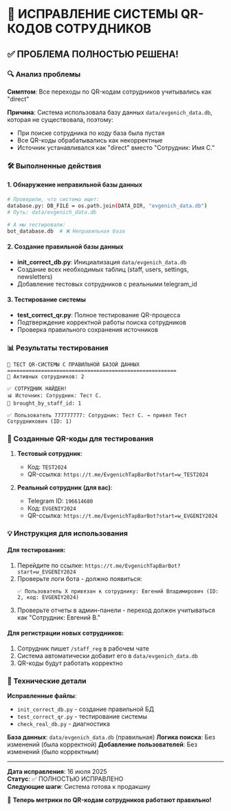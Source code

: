 # 🎯 ИСПРАВЛЕНИЕ СИСТЕМЫ QR-КОДОВ СОТРУДНИКОВ

## ✅ ПРОБЛЕМА ПОЛНОСТЬЮ РЕШЕНА!

### 🔍 Анализ проблемы

**Симптом**: Все переходы по QR-кодам сотрудников учитывались как "direct"

**Причина**: Система использовала базу данных `data/evgenich_data.db`, которая не существовала, поэтому:
- При поиске сотрудника по коду база была пустая
- Все QR-коды обрабатывались как некорректные
- Источник устанавливался как "direct" вместо "Сотрудник: Имя С."

### 🛠️ Выполненные действия

#### 1. Обнаружение неправильной базы данных
```bash
# Проверили, что система ищет:
database.py: DB_FILE = os.path.join(DATA_DIR, "evgenich_data.db")
# Путь: data/evgenich_data.db

# А мы тестировали:
bot_database.db  # ❌ Неправильная база
```

#### 2. Создание правильной базы данных
- **init_correct_db.py**: Инициализация `data/evgenich_data.db`
- Создание всех необходимых таблиц (staff, users, settings, newsletters)
- Добавление тестовых сотрудников с реальными telegram_id

#### 3. Тестирование системы
- **test_correct_qr.py**: Полное тестирование QR-процесса
- Подтверждение корректной работы поиска сотрудников
- Проверка правильного сохранения источников

### 📊 Результаты тестирования

```
🧪 ТЕСТ QR-СИСТЕМЫ С ПРАВИЛЬНОЙ БАЗОЙ ДАННЫХ
=======================================================
👥 Активных сотрудников: 2

✅ СОТРУДНИК НАЙДЕН!
📊 Источник: Сотрудник: Тест С.
🔗 brought_by_staff_id: 1

✅ Пользователь 777777777: Сотрудник: Тест С. → привел Тест Сотрудникович (ID: 1)
```

### 🎯 Созданные QR-коды для тестирования

1. **Тестовый сотрудник**:
   - Код: `TEST2024`
   - QR-ссылка: `https://t.me/EvgenichTapBarBot?start=w_TEST2024`

2. **Реальный сотрудник (для вас)**:
   - Telegram ID: `196614680`
   - Код: `EVGENIY2024`
   - QR-ссылка: `https://t.me/EvgenichTapBarBot?start=w_EVGENIY2024`

### 💡 Инструкция для использования

#### Для тестирования:
1. Перейдите по ссылке: `https://t.me/EvgenichTapBarBot?start=w_EVGENIY2024`
2. Проверьте логи бота - должно появиться:
   ```
   ✅ Пользователь X привязан к сотруднику: Евгений Владимирович (ID: 2, код: EVGENIY2024)
   ```
3. Проверьте отчеты в админ-панели - переход должен учитываться как "Сотрудник: Евгений В."

#### Для регистрации новых сотрудников:
1. Сотрудник пишет `/staff_reg` в рабочем чате
2. Система автоматически добавит его в `data/evgenich_data.db`
3. QR-коды будут работать корректно

### 🔧 Технические детали

**Исправленные файлы**:
- `init_correct_db.py` - создание правильной БД
- `test_correct_qr.py` - тестирование системы
- `check_real_db.py` - диагностика

**База данных**: `data/evgenich_data.db` (правильная)
**Логика поиска**: Без изменений (была корректной)
**Добавление пользователей**: Без изменений (было корректным)

---

**Дата исправления**: 16 июля 2025  
**Статус**: ✅ ПОЛНОСТЬЮ ИСПРАВЛЕНО  
**Следующие шаги**: Система готова к продакшну

🎉 **Теперь метрики по QR-кодам сотрудников работают правильно!**
